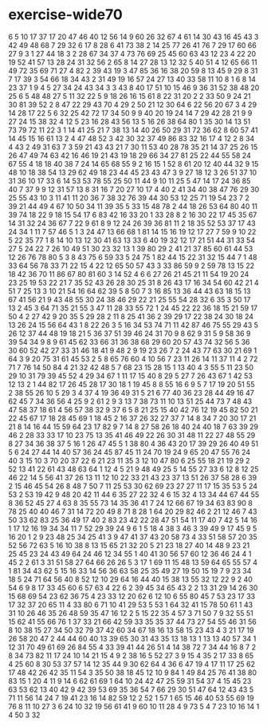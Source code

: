 # exercise-wide70
6
5
10
17
37
17
20
47
46
40
12
56
14
9
60
26
32
67
4
61
14
30
43
16
45
43
3
42
49
48
68
7
29
32
6
17
8
28
6
41
73
38
2
14
25
77
26
41
76
7
29
17
60
66
27
9
3
1
27
44
18
3
2
28
67
34
37
4
73
76
69
25
45
60
63
43
12
23
4
22
20
19
52
41
57
13
28
24
31
32
56
2
65
8
14
27
28
13
12
32
5
40
51
4
12
65
66
11
49
72
35
69
71
27
4
82
2
39
43
19
3
47
85
36
16
38
20
59
8
13
45
9
29
8
31
7
17
39
3
54
66
18
34
43
2
31
49
19
16
57
24
27
13
40
33
58
11
10
8
1
6
8
14
23
37
1
9
4
5
27
34
24
43
34
3
3
43
8
40
17
51
10
15
46
9
36
31
52
38
48
20
25
6
5
48
48
27
5
11
32
22
5
9
18
26
16
15
61
8
22
31
20
2
2
33
50
9
24
21
30
81
39
52
2
8
47
22
29
43
70
4
29
2
50
21
12
30
64
6
22
56
20
67
3
4
29
14
28
17
22
5
6
32
25
42
72
17
34
50
9
9
40
20
19
24
14
7
29
42
28
21
9
9
27
24
15
38
32
4
12
5
23
16
28
43
56
13
5
16
26
38
64
80
1
35
30
14
13
51
73
79
72
11
22
3
1
14
41
25
21
7
38
13
14
40
26
50
29
31
72
36
62
8
60
57
41
14
45
15
16
61
13
2
4
47
48
52
3
42
30
32
37
49
86
83
32
16
17
4
12
2
8
34
4
43
2
49
31
63
7
3
59
21
43
43
21
7
30
11
53
40
28
78
35
21
14
37
25
26
15
26
47
49
74
63
42
16
46
19
21
43
19
18
29
66
34
27
81
25
22
44
55
58
24
67
55
4
18
18
40
38
7
24
14
65
68
55
9
2
16
15
1
52
8
61
20
12
40
44
32
9
15
48
10
18
38
54
13
29
62
49
18
23
44
45
23
43
47
3
9
27
18
12
3
26
51
37
10
31
36
10
17
33
6
14
53
53
78
55
25
50
11
44
9
10
11
25
5
47
14
17
24
36
85
40
7
37
9
9
12
31
57
13
8
31
16
7
20
27
10
17
4
40
2
41
34
40
38
47
76
29
30
25
55
43
10
3
11
41
11
20
36
7
38
32
76
39
44
30
53
12
25
71
19
54
23
7
2
39
21
44
49
4
67
10
50
34
11
39
35
5
33
15
48
78
2
44
18
26
53
64
80
40
11
39
74
18
22
9
18
15
54
17
6
83
42
16
33
20
1
33
28
8
2
16
30
22
17
45
35
67
14
31
32
24
36
67
7
22
9
61
8
9
12
24
26
39
36
81
11
2
18
35
52
53
37
17
43
24
34
1
11
7
57
46
5
1
3
24
47
13
66
68
1
81
14
15
16
19
12
17
27
7
59
9
10
22
5
22
35
77
1
8
14
10
13
12
30
41
63
13
33
6
40
19
32
12
17
21
51
44
31
33
54
27
5
24
22
7
26
10
49
51
30
23
32
13
1
39
80
29
2
41
21
37
85
60
61
44
53
12
26
76
78
80
5
3
8
43
75
6
59
33
5
24
75
1
82
44
15
22
31
32
15
44
7
1
48
33
64
56
78
33
71
22
15
4
22
12
65
50
57
43
3
33
86
59
9
2
59
78
13
15
22
18
42
36
70
11
86
67
80
81
60
3
14
52
4
6
6
27
26
21
45
21
11
54
19
20
24
23
25
19
53
22
21
7
35
52
43
26
28
30
25
31
8
26
43
17
16
34
54
60
42
21
4
51
7
25
13
3
10
21
54
16
64
62
39
5
8
50
7
3
16
85
13
36
44
43
63
18
15
13
67
41
56
21
9
43
48
55
30
24
38
46
29
22
21
25
55
54
28
32
6
35
3
50
17
13
2
45
3
64
71
35
21
55
3
47
11
28
33
55
72
1
24
45
22
22
36
18
15
21
59
17
50
4
2
27
42
9
20
35
5
29
28
2
11
8
25
41
36
2
39
29
17
22
38
24
30
18
24
13
26
24
15
56
64
43
1
8
22
26
3
5
16
34
53
74
71
11
42
87
46
75
55
29
43
5
26
12
37
44
48
19
18
21
5
36
37
51
39
46
24
31
70
9
8
62
9
31
5
9
58
36
9
39
54
34
9
8
9
61
45
62
33
66
31
36
38
68
29
60
20
57
43
74
32
56
5
36
30
60
52
42
27
33
31
46
18
41
9
48
2
9
19
23
26
7
2
24
43
77
63
30
21
69
1
64
3
9
20
75
31
61
45
53
2
5
8
65
76
60
4
10
56
7
23
11
26
14
11
37
11
4
2
72
71
7
76
14
50
84
4
21
32
42
48
5
7
68
23
15
28
15
1
13
40
4
3
55
5
11
23
50
29
10
31
79
39
45
52
4
29
34
67
1
11
17
15
40
8
29
5
27
7
26
43
67
1
42
53
12
13
2
1
44
82
17
26
45
28
17
30
18
1
19
45
8
8
55
16
6
9
5
7
17
19
20
51
55
2
38
55
26
10
5
29
3
4
37
4
19
36
49
31
5
21
6
77
40
36
23
28
44
49
16
47
62
45
7
34
36
56
4
25
9
2
61
2
9
3
13
7
38
73
11
10
13
51
25
44
73
7
48
43
47
58
37
18
61
4
56
57
38
32
9
37
6
5
8
21
25
15
40
42
76
12
19
45
82
50
21
22
45
67
17
18
28
45
69
1
18
45
2
16
37
26
32
27
37
7
14
8
34
7
20
30
17
21
21
8
14
16
44
15
59
64
23
17
82
9
7
14
8
27
58
26
18
40
24
40
18
7
63
39
29
46
2
28
33
33
17
10
23
75
13
35
41
46
49
22
26
30
31
48
11
22
27
48
55
29
8
27
34
36
38
37
5
16
1
26
47
45
5
1
38
80
4
36
43
20
17
39
29
26
40
49
51
5
6
24
27
44
14
40
57
36
24
45
87
45
11
24
70
19
24
9
65
20
47
55
76
24
40
3
15
10
3
70
20
37
22
6
21
23
11
35
3
12
10
47
80
6
25
55
18
21
19
29
2
52
13
41
22
61
43
48
63
64
1
12
4
5
21
9
48
49
25
5
14
55
27
33
6
12
8
12
25
46
22
14
5
56
41
37
26
13
11
12
10
22
33
21
43
23
37
13
51
26
37
58
28
6
39
2
15
46
45
54
26
8
48
7
50
7
11
25
53
30
62
69
23
27
27
11
17
15
35
53
5
24
53
2
53
19
42
9
48
20
42
11
44
6
35
27
22
32
4
6
15
32
4
13
34
44
67
44
55
8
36
52
45
27
4
63
8
35
55
73
14
35
36
41
7
24
12
66
67
19
34
63
83
90
8
78
25
40
40
46
7
31
14
72
20
49
8
71
8
28
1
64
20
29
82
46
2
21
12
46
7
43
50
33
62
83
25
36
49
17
40
2
83
23
42
22
28
47
51
54
11
17
40
7
42
5
14
16
1
17
12
16
19
34
34
11
7
52
29
39
24
9
6
1
5
18
4
38
3
46
3
39
49
9
17
45
9
5
16
20
1
2
9
23
48
25
34
25
41
3
9
47
41
37
43
20
58
73
4
33
51
58
57
20
35
52
56
72
63
5
16
10
38
8
13
15
65
21
32
20
5
21
23
18
27
40
14
48
9
23
21
25
45
23
24
43
49
64
24
46
12
34
55
1
40
41
30
56
57
60
12
36
46
24
4
1
45
2
2
61
3
31
51
58
27
64
66
26
26
5
3
17
1
69
11
15
48
13
59
64
65
55
57
4
1
81
34
43
62
5
15
16
33
14
56
36
63
58
25
35
49
27
19
50
15
19
7
9
23
34
18
5
24
71
64
56
40
8
52
12
10
29
64
16
44
40
15
38
13
55
32
12
22
9
2
40
54
6
9
8
17
33
45
60
6
57
63
4
22
6
2
39
45
34
65
43
2
2
13
31
29
14
26
30
15
68
69
54
23
62
36
75
4
23
33
12
20
62
6
12
10
6
55
80
45
7
53
23
17
33
17
32
37
20
65
11
4
33
80
6
71
10
41
29
53
5
53
1
64
32
41
15
78
50
61
1
43
31
10
26
46
35
26
48
59
35
47
16
12
2
5
15
22
35
4
57
3
71
50
7
9
32
55
51
15
62
41
55
66
76
1
37
33
21
66
42
59
33
35
35
37
44
73
27
54
55
46
31
56
8
10
38
15
27
34
50
32
79
37
42
60
34
67
18
16
13
58
15
23
43
4
3
21
17
19
26
58
20
47
2
44
44
60
40
13
39
65
30
31
43
35
13
18
13
1
13
13
40
57
34
1
12
31
70
49
61
69
26
84
55
4
33
39
41
44
26
51
4
14
38
72
7
34
44
16
8
7
2
8
34
73
82
11
17
24
10
14
21
15
4
9
2
38
16
5
52
27
3
9
15
4
35
2
17
33
8
65
4
25
60
8
30
53
37
57
14
12
35
44
9
30
62
64
4
36
6
47
19
4
17
11
17
25
62
17
48
42
26
42
35
11
54
3
35
50
38
18
45
12
10
9
84
1
49
84
25
76
41
38
80
83
15
1
20
4
11
9
14
6
62
61
69
1
64
10
24
42
47
25
59
31
54
37
4
15
45
23
63
53
62
13
40
42
9
42
39
53
69
35
36
54
7
66
29
30
51
47
64
12
43
43
5
71
11
56
14
24
7
19
41
23
16
14
82
59
12
2
52
1
57
1
65
15
46
40
53
55
69
19
76
8
11
10
27
3
6
24
10
32
19
56
61
41
9
60
10
11
28
4
9
73
5
4
7
23
10
16
14
1
4
50
3
32
